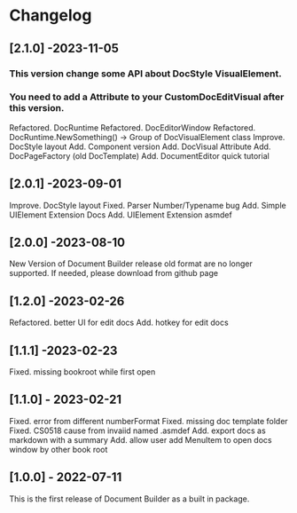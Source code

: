 # Changelog

## [2.1.0] -2023-11-05
### This version change some API about DocStyle VisualElement.
### You need to add a Attribute to your CustomDocEditVisual after this version.
Refactored. DocRuntime
Refactored. DocEditorWindow
Refactored. DocRuntime.NewSomething() -> Group of DocVisualElement class
Improve. DocStyle layout
Add. Component version
Add. DocVisual Attribute
Add. DocPageFactory (old DocTemplate)
Add. DocumentEditor quick tutorial

## [2.0.1] -2023-09-01
Improve. DocStyle layout
Fixed. Parser Number/Typename bug
Add. Simple UIElement Extension Docs
Add. UIElement Extension asmdef

## [2.0.0] -2023-08-10
New Version of Document Builder release
old format are no longer supported. If needed, please download from github page

## [1.2.0] -2023-02-26
Refactored. better UI for edit docs
Add. hotkey for edit docs

## [1.1.1] -2023-02-23
Fixed. missing bookroot while first open

## [1.1.0] - 2023-02-21
Fixed. error from different numberFormat
Fixed. missing doc template folder
Fixed. CS0518 cause from invaiid named .asmdef
Add. export docs as markdown with a summary
Add. allow user add MenuItem to open docs window by other book root

## [1.0.0] - 2022-07-11
This is the first release of Document Builder as a built in package.
